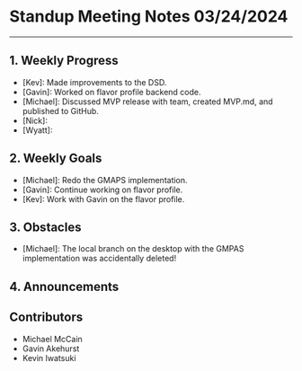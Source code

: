 # Standup Meeting Notes **03/24/2024**

---

## 1. Weekly Progress

- [Kev]: Made improvements to the DSD.
- [Gavin]: Worked on flavor profile backend code.
- [Michael]: Discussed MVP release with team, created MVP.md, and published to GitHub.
- [Nick]:
- [Wyatt]:

## 2. Weekly Goals

- [Michael]: Redo the GMAPS implementation.
- [Gavin]: Continue working on flavor profile.
- [Kev]: Work with Gavin on the flavor profile.

## 3. Obstacles

- [Michael]: The local branch on the desktop with the GMPAS implementation was accidentally deleted!

## 4. Announcements

## Contributors

- Michael McCain
- Gavin Akehurst
- Kevin Iwatsuki
